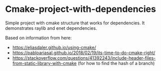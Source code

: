 # Cmake-project-with-dependencies
Simple project with cmake structure that works for dependencies.  It demonstrates raylib and enet dependencies.

Based on information from here: 

- https://eliasdaler.github.io/using-cmake/
- https://pabloariasal.github.io/2018/02/19/its-time-to-do-cmake-right/
- https://stackoverflow.com/questions/41392243/include-header-files-from-static-library-with-cmake (for how to find the hash of a branch)
